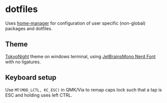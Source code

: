 # dotfiles
Uses [home-manager](https://github.com/nix-community/home-manager) for configuration of user specific (non-global) packages and dotfiles.

## Theme
[TokyoNight](https://github.com/folke/tokyonight.nvim/blob/main/extras/windows_terminal/tokyonight_night.json) theme on windows terminal, using [JetBrainsMono Nerd Font](https://www.nerdfonts.com/font-downloads) with no ligatures.

## Keyboard setup
Use `MT(MOD_LCTL, KC_ESC)` in QMK/Via to remap caps lock such that a tap is ESC and holding uses left CTRL.
